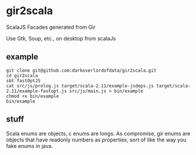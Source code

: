 # gir2scala 

ScalaJS Facades generated from Gir

Use Gtk, Soup, etc., on desktop from scalaJs


## example
```
git clone git@github.com:darkoverlordofdata/gir2scala.git
cd gir2scala
sbt fastOptJS
cat src/js/prolog.js target/scala-2.11/example-jsdeps.js target/scala-2.11/example-fastopt.js src/js/main.js > bin/example
chmod +x bin/example
bin/example
```

## stuff

Scala enums are objects, c enums are longs. As compromise, gir enums are objects that have readonly numbers as properties, sort of like the way you fake enums in java. 